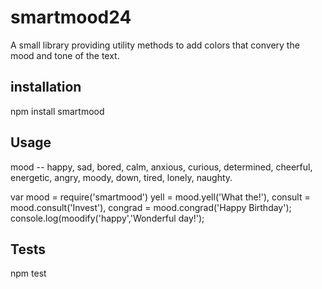 smartmood24
=======

A small library providing utility methods to add colors that convery the mood and tone of the text.


## installation

npm install smartmood 


## Usage


mood -- happy, sad, bored, calm, anxious, curious, determined, cheerful, energetic, 
        angry, moody, down, tired, lonely, naughty.  


var  mood  = require('smartmood')
     yell = mood.yell('What the!'),
     consult = mood.consult('Invest'),
     congrad = mood.congrad('Happy Birthday');
     console.log(moodify('happy','Wonderful day!'); 





## Tests

  npm test 
